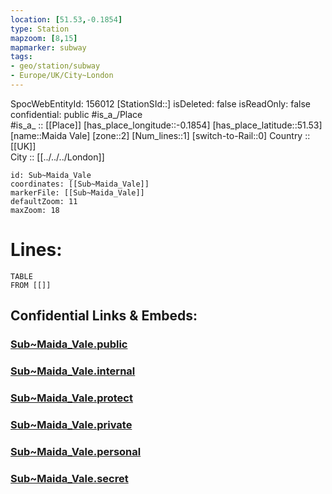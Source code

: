 ```yaml
---
location: [51.53,-0.1854] 
type: Station 
mapzoom: [8,15] 
mapmarker: subway 
tags:
- geo/station/subway
- Europe/UK/City~London
---
```

SpocWebEntityId: 156012
[StationSId::] 
isDeleted: false
isReadOnly: false
confidential: public
#is_a_/Place  
#is_a_ :: [[Place]] 
[has_place_longitude::-0.1854] 
[has_place_latitude::51.53] 
[name::Maida Vale] 
[zone::2] 
[Num_lines::1] 
[switch-to-Rail::0] 
Country :: [[UK]]  
City :: [[../../../London]]  


```leaflet
id: Sub~Maida_Vale
coordinates: [[Sub~Maida_Vale]] 
markerFile: [[Sub~Maida_Vale]] 
defaultZoom: 11 
maxZoom: 18
```


# Lines: 
```dataview
TABLE 
FROM [[]] 
```


## Confidential Links & Embeds: 

### [Sub~Maida_Vale.public](/_public/\Earth\Continent\Europe\Europe~North\UK\England\Regions~England\London,Greater\cities~GreaterLondon\Underground\StationSub~Maida_Vale.public.md) 

### [Sub~Maida_Vale.internal](/_internal/\Earth\Continent\Europe\Europe~North\UK\England\Regions~England\London,Greater\cities~GreaterLondon\Underground\StationSub~Maida_Vale.internal.md) 

### [Sub~Maida_Vale.protect](/_protect/\Earth\Continent\Europe\Europe~North\UK\England\Regions~England\London,Greater\cities~GreaterLondon\Underground\StationSub~Maida_Vale.protect.md) 

### [Sub~Maida_Vale.private](/_private/\Earth\Continent\Europe\Europe~North\UK\England\Regions~England\London,Greater\cities~GreaterLondon\Underground\StationSub~Maida_Vale.private.md) 

### [Sub~Maida_Vale.personal](/_personal/\Earth\Continent\Europe\Europe~North\UK\England\Regions~England\London,Greater\cities~GreaterLondon\Underground\StationSub~Maida_Vale.personal.md) 

### [Sub~Maida_Vale.secret](/_secret/\Earth\Continent\Europe\Europe~North\UK\England\Regions~England\London,Greater\cities~GreaterLondon\Underground\StationSub~Maida_Vale.secret.md)

